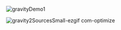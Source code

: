 ![gravityDemo1](https://github.com/user-attachments/assets/47ea975f-3adb-4f6e-99c4-805dfbb1c75b)

![gravity2SourcesSmall-ezgif com-optimize](https://github.com/user-attachments/assets/2e713515-f16a-4237-9591-05a7f757f025)
